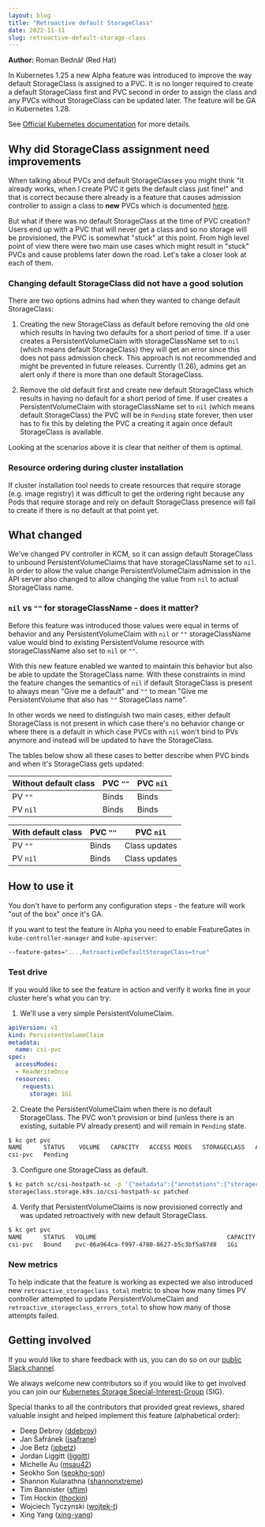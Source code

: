 ```yaml
---
layout: blog
title: "Retroactive default StorageClass"
date: 2022-11-11
slug: retroactive-default-storage-class
---
```


**Author:** Roman Bednář (Red Hat)

In Kubernetes 1.25 a new Alpha feature was introduced to improve the way default StorageClass is assigned to a PVC. It is no longer required to create a default StorageClass first and PVC second in order to assign the class and any PVCs without StorageClass can be updated later. The feature will be GA in Kubernetes 1.28.

See [Official Kubernetes documentation](https://kubernetes.io/docs/concepts/storage/persistent-volumes/#retroactive-default-storageclass-assignment) for more details.

## Why did StorageClass assignment need improvements

When talking about PVCs and default StorageClasses you might think "It already works, when I create PVC it gets the default class just fine!" and that is correct because there already is a feature that causes admission controller to assign a class to **new** PVCs which is documented [here](https://kubernetes.io/docs/reference/access-authn-authz/admission-controllers/#defaultstorageclass).

But what if there was no default StorageClass at the time of PVC creation? Users end up with a PVC that will never get a class and so no storage will be provisioned, the PVC is somewhat "stuck" at this point. From high level point of view there were two main use cases which might result in "stuck" PVCs and cause problems later down the road. Let's take a closer look at each of them.

### Changing default StorageClass did not have a good solution

   There are two options admins had when they wanted to change default StorageClass:
   1. Creating the new StorageClass as default before removing the old one which results in having two defaults for a short period of time. If a user creates a PersistentVolumeClaim with storageClassName set to `nil` (which means default StorageClass) they will get an error since this does not pass admission check. This approach is not recommended and might be prevented in future releases. Currently (1.26), admins get an alert only if there is more than one default StorageClass.


   2. Remove the old default first and create new default StorageClass which results in having no default for a short period of time. If user creates a PersistentVolumeClaim with storageClassName set to `nil` (which means default StorageClass) the PVC will be in `Pending` state forever, then user has to fix this by deleting the PVC a creating it again once default StorageClass is available.

Looking at the scenarios above it is clear that neither of them is optimal.

### Resource ordering during cluster installation

If cluster installation tool needs to create resources that require storage (e.g. image registry) it was difficult to get the ordering right because any Pods that require storage and rely on default StorageClass presence will fail to create if there is no default at that point yet.

## What changed

We've changed PV controller in KCM, so it can assign default StorageClass to unbound PersistentVolumeClaims that have storageClassName set to `nil`. In order to allow the value change PersistentVolumeClaim admission in the API server also changed to allow changing the value from `nil` to actual StorageClass name.

### `nil` vs `""` for storageClassName - does it matter?

Before this feature was introduced those values were equal in terms of behavior and any PersistentVolumeClaim with `nil` or `""` storageClassName value would bind to existing PersistentVolume resource with storageClassName also set to `nil` or `""`.

With this new feature enabled we wanted to maintain this behavior but also be able to update the StorageClass name. With these constraints in mind the feature changes the semantics of `nil` if default StorageClass is present to always mean "Give me a default" and `""` to mean "Give me PersistentVolume that also has `""` StorageClass name".

In other words we need to distinguish two main cases, either default StorageClass is not present in which case there's no behavior change or where there is a default in which case PVCs with `nil` won't bind to PVs anymore and instead will be updated to have the StorageClass.

The tables below show all these cases to better describe when PVC binds and when it's StorageClass gets updated:

| Without default class | PVC `""`   | PVC `nil` |
|-----------------------|------------|-----------|
| PV `""`               | Binds      | Binds     |
| PV `nil`              | Binds      | Binds     |


| With default class | PVC `""`   | PVC `nil`     |
|--------------------|------------|---------------|
| PV `""`            | Binds      | Class updates |
| PV `nil`           | Binds      | Class updates |


## How to use it

You don't have to perform any configuration steps - the feature will work "out of the box" once it's GA.

If you want to test the feature in Alpha you need to enable FeatureGates in `kube-controller-manager` and `kube-apiserver`:

```bash
--feature-gates="...,RetroactiveDefaultStorageClass=true"
```

### Test drive

If you would like to see the feature in action and verify it works fine in your cluster here's what you can try:

1. We'll use a very simple PersistentVolumeClaim.
```yaml
apiVersion: v1
kind: PersistentVolumeClaim
metadata:
  name: csi-pvc
spec:
  accessModes:
  - ReadWriteOnce
  resources:
    requests:
      storage: 1Gi
```

2. Create the PersistentVolumeClaim when there is no default StorageClass. The PVC won't provision or bind (unless there is an existing, suitable PV already present) and will remain in `Pending` state.
```bash
$ kc get pvc
NAME      STATUS    VOLUME   CAPACITY   ACCESS MODES   STORAGECLASS   AGE
csi-pvc   Pending   
```

3. Configure one StorageClass as default.

```bash
$ kc patch sc/csi-hostpath-sc -p '{"metadata":{"annotations":{"storageclass.kubernetes.io/is-default-class":"true"}}}'
storageclass.storage.k8s.io/csi-hostpath-sc patched
```

4. Verify that PersistentVolumeClaims is now provisioned correctly and was updated retroactively with new default StorageClass.

```bash
$ kc get pvc
NAME      STATUS   VOLUME                                     CAPACITY   ACCESS MODES   STORAGECLASS      AGE
csi-pvc   Bound    pvc-06a964ca-f997-4780-8627-b5c3bf5a87d8   1Gi        RWO            csi-hostpath-sc   87m
```

### New metrics

To help indicate that the feature is working as expected we also introduced new `retroactive_storageclass_total` metric to show how many times PV controller attempted to update PersistentVolumeClaim and `retroactive_storageclass_errors_total` to show how many of those attempts failed.

## Getting involved

If you would like to share feedback with us, you can do so on our [public Slack channel](https://app.slack.com/client/T09NY5SBT/C09QZFCE5).

We always welcome new contributors so if you would like to get involved you can join our [Kubernetes Storage Special-Interest-Group](https://github.com/kubernetes/community/tree/master/sig-storage) (SIG).

Special thanks to all the contributors that provided great reviews, shared valuable insight and helped implement this feature (alphabetical order):

- Deep Debroy ([ddebroy](https://github.com/ddebroy))
- Jan Šafránek ([jsafrane](https://github.com/jsafrane/))
- Joe Betz ([jpbetz](https://github.com/jpbetz))
- Jordan Liggitt ([liggitt](https://github.com/liggitt))
- Michelle Au ([msau42](https://github.com/msau42))
- Seokho Son ([seokho-son](https://github.com/seokho-son))
- Shannon Kularathna ([shannonxtreme](https://github.com/shannonxtreme))
- Tim Bannister ([sftim](https://github.com/sftim))
- Tim Hockin ([thockin](https://github.com/thockin))
- Wojciech Tyczynski ([wojtek-t](https://github.com/wojtek-t))
- Xing Yang ([xing-yang](https://github.com/xing-yang))
